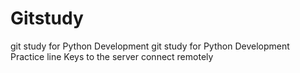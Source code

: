 # Gitstudy
git study for Python Development
git study for Python Development 
Practice line
Keys to the server connect remotely
